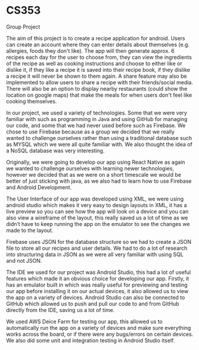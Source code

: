 # CS353 
Group Project

The aim of this project is to create a recipe application for android. Users can create an account where they can enter details about themselves (e.g. allergies, foods they don't like). The app will then generate approx. 6 recipes each day for the user to choose from, they can view the ingredients of the recipe as well as cooking instructions and choose to either like or dislike it, if they like a recipe it is saved into their recipe book, if they dislike a recipe it will never be shown to them again. A share feature may also be implemented to allow users to share a recipe with their friends/social media. There will also be an option to display nearby restaurants (could show the location on google maps) that make the meals for when users don't feel like cooking themselves.

In our project, we used a variety of technologies. Some that we were very familiar with such as programming in Java and using GitHub for managing our code, and some that we had never used before such as Firebase. We chose to use Firebase because as a group we decided that we really wanted to challenge ourselves rather than using a traditional database such as MYSQL which we were all quite familiar with. We also thought the idea of a NoSQL database was very interesting. 

Originally, we were going to develop our app using React Native as again we wanted to challenge ourselves with learning newer technologies, however we decided that as we were on a short timescale we would be better of just sticking with java, as we also had to learn how to use Firebase and Android Development.  

The User Interface of our app was developed using XML, we were using android studio which makes it very easy to design layouts in XML, it has a live preview so you can see how the app will look on a device and you can also view a wireframe of the layout, this really 
saved us a lot of time as we didn’t have to keep running the app on the emulator to see the changes we made to the layout. 

Firebase uses JSON for the database structure so we had to create a JSON file to store all our recipes and user details. We had to do a lot of research into structuring data in JSON as we were all very familiar with using SQL and not JSON.  

The IDE we used for our project was Android Studio, this had a lot of useful features which made it an obvious choice for developing our app. Firstly, it has an emulator built in which was really useful for previewing and testing our app before installing it on our actual devices, it also allowed us to view the app on a variety of devices. Android Studio can also be connected to GitHub which allowed us to push and pull our code to and from GitHub directly from the IDE, saving us a lot of time.  

We used AWS Deice Farm for testing our app, this allowed us to automatically run the app on a variety of devices and make sure everything works across the board, or if there were any bugs/errors on certain devices. We also did some unit and integration testing in Android Studio itself.
